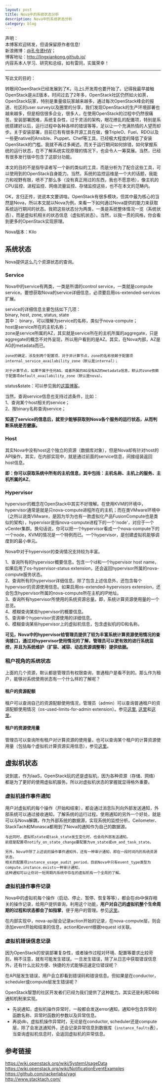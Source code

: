 ```yaml
---
layout: post
title: Nova中的系统状态分析
description: Nova中的系统状态分析
category: blog
---
```


声明：  
本博客欢迎转发，但请保留原作者信息!  
新浪微博：[@孔令贤HW](http://weibo.com/lingxiankong)；   
博客地址：<http://lingxiankong.github.io/>  
内容系本人学习、研究和总结，如有雷同，实属荣幸！

---

写此文的目的：

转眼间OpenStack已经发展到了K，马上L开发周也要开始了。记得我最早接触OpenStack是从E版本，时间过去了2年多，OpenStack社区仍然如火如荼，OpenStack玩家，特别是重量级玩家越来越多，通过每次OpenStack峰会的报道、社区的user survey以及圈里的分享，我们发现OpenStack的生产环境部署也越来越多，但是相信很多企业，很多人，在使用OpenStack的过程中仍然很痛苦。安装部署困难，系统复杂性，过于灵活的架构，眼花缭乱的配置项，特别是系统搭建好以后，运行过程中各种各样的错误等等，足以让一个充满热情的人望而却步。关于安装部署，目前已有有很多开源工具在做，像TripleO、Fuel、RDO以及一些更native的Ansible、Puppet、Chef等工具，已经极大程度的降低了安装OpenStack的门槛，我就不再过多阐述。而关于运行期间如何排错，如何掌握系统的运行状态，在不了解系统实现原理的情况下，也会令人一筹莫展。当然，已经有很多发行版中包含了这部分功能。

本文的目的不是指导读者写一个新的类似的工具，而是分析为了配合这些工具，可以使用到的OpenStack自身能力。当然，系统的监控运维是一个大的话题，我能力和视野有限，喷不了那么多（没有真正用过的东西，我也不愿意喷），像主机的CPU监控、进程监控、网络流量监控、存储监控这些，也不在本文的范畴内。

OK，言归正传，说说本文要讲啥。OpenStack有很多模块，但其中最为核心的当然是Nova，所以本文就以Nova为例，来看一下如何通过Nova提供的能力来获取系统运行期间的状态。我把这些状态分为两类，一类是系统整体情况一览（系统状态），而是虚拟机相关的状态信息（虚拟机状态）。当然，以我一贯的风格，你会看到更多的OpenStack实现原理。

Nova版本：Kilo

## 系统状态
Nova提供这么几个资源状态的查询。

### Service
Nova中的service有两类，一类是所谓的control service，一类就是compute service。要想获取Nova的service详细信息，必须要启用os-extended-services扩展。

service的详细信息主要包括如下几项：  
binary, host, zone, status, state  
其中： 
binary，可以理解为service的名称，类似于nova-compute；  
host是service所在的主机名称；  
zone是service所属的AZ，其实就是service所在的主机所属的aggregate，只是aggregate的概念不对外呈现，所以用户看到的是AZ。其实，在Nova内部，AZ是AG的metadata而已。  

    zone的确定，涉及到两个配置项，对于非计算节点，zone的名称依赖于配置项internal_service_availability_zone（默认是internal）；
    
    对于计算节点，如果不属于任何AG，或者所属的AG没有AZ的metadata信息，默认的zone依赖于配置项default_availability_zone（默认是nova）。

status&state：可以参见我的[这篇博客](http://lingxiankong.github.io/blog/2014/08/14/nova-service/)。

当然，查询service信息也支持过滤条件，比如：  
1、查询某个host相关的service；  
2、按binary名称查询service；  

**知道了service的信息后，就至少能够获取到Nova各个服务的运行状态，从而判断系统是否健康。**

### Host
其实Nova中没有host这个独立的资源（数据库对象），但是Nova却有针对host的API操作，其实，在内部实现中，就是通过前面的service信息，间接组装返回host信息。

**即：你可以获取系统中所有的主机信息，其中包括：主机名称、主机上的服务、主机所属的AZ**。

### Hypervisor
hypervisor的概念在OpenStack中其实不好理解。在使用KVM的环境中，hypervisor通常是就是只nova-compute进程所在的主机；而在类VMware环境中（之所以说类VMware，是因为华为也有一款虚拟化产品FusionCompute也是类似的架构），hypervisor是指nova-compute进程下的一个'node'，对应于一个vCenter集群。换句话说，你可以把一个hypervisor看成一个nova-compute下的一个node，KVM的情况是一个特例而已。一个hypervisor，是创建虚拟机能够调度到的最小单元。

Nova中对于hypervisor的查询情况支持较为丰富。

1、查询所有的hypervisor概要信息。包含一个id和一个hypervisor host name，如果启用了os-hypervisor-status extension，还会返回hypervisor所属的nova-compute服务状态。  
2、查询所有的hypervisor详细信息。除了包含上述信息外，还包含每个hypervisor的资源使用信息。如果启用os-extended-hypervisors extension，还会包含hypervisor所属的nova-compute所在主机的IP地址。  
3、查询所有hypervisor所使用的系统资源总量。即，系统计算资源使用量的一个总览。  
4、模糊查询某些hypervisor的概要信息。  
5、查询单个hypervisor资源使用的详细信息。  
6、模糊查询某些hypervisor上的虚拟机信息，包含虚拟机的ID和名称。

**可见，Nova中的hypervisor给管理员提供了较为丰富系统计算资源使用情况的查询接口，通过对hypervisor使用情况的了解，管理员可以更有效的进行系统监控，并且为系统维护（扩容、减容、动态资源调整等）提供依据。**

### 租户视角的系统状态
上面的几个资源，默认都是管理员有权限查询，普通租户是看不到的。那么作为租户，能够对系统使用状态有一个什么样的了解呢？

#### 租户的资源配额
租户可以查询自己的资源配额使用情况，管理员（admin）可以查询普通租户的资源配额使用情况（os-used-limits-for-admin extension）。参见[这里](http://developer.openstack.org/api-ref-compute-v2.html#compute_limits), [这里](http://developer.openstack.org/api-ref-compute-v2-ext.html#ext-limits)和[这里](http://developer.openstack.org/api-ref-compute-v2-ext.html#ext-compute_limits_admins)。

#### 租户的资源使用量
管理员可以查询所有租户对计算资源的使用量，也可以查询某个租户的计算资源使用量（包括每个虚拟机计算资源实用信息），参见[这里](http://developer.openstack.org/api-ref-compute-v2-ext.html#ext-os-simple-tenant-usage)。 

## 虚拟机状态
说到底，作为IaaS，OpenStack玩的还是虚拟机，因为各种资源（存储、网络）都是为了更好的使用虚拟机服务。所以对虚拟机状态的掌握就显得格外重要。

### 虚拟机操作事件通知
用户对虚拟机的每个操作（开始和结束），都会通过消息队列向外部发送通知，外部系统可以通过接收通知，了解系统的运行过程。使用通知的另外一个好处，就是可以与Nova解耦，作为外部系统的数据源，实现系统的监控分析。Ceilometer、StackTach和Monasca都用到了Nova的通知作为自己的数据源。

    与此同时，虚拟机state或task_state发生变化时，也会向外部发送通知。
    前提是配置项notify_on_state_change要配置为vm_state或vm_and_task_state。
    
    另外，Nova中除了上述说的操作事件通知外，还有一种审计通知，即在一段时间内的系统资源状态，
    相关的配置项instance_usage_audit_period，目前Nova中只有event_type类型为compute.instance.exists一种审计通知，
    这种通知可以让你对一短周期内系统中存在的虚拟机有一个全局的了解。

### 虚拟机操作事件记录
Nova中的虚拟机每个操作（启动、停止、暂停、恢复等等），都会在db中保存相关的操作记录，给用户提供查询。利用这个功能，**用户对自己的虚拟机整个生命周期的过程和状态都会了如指掌**，便于用户的管理。参见[这里](http://developer.openstack.org/api-ref-compute-v2-ext.html#ext-os-instance-actions)。

在内部实现中，nova-api层会记录action开始的记录，在nova-compute层，则会添加event开始和结束的信息，action和event根据request id关联。

### 虚拟机错误信息记录
因为OpenStack的安装部署复杂性，或者操作过程对环境、配置等要求比较苛刻，稍不注意，就有可能发生错误。一旦发生错误，除了从日志中获取错误信息外，还有什么比较方便、快捷的方式能够迅速定位错误呢？

在API层发生错误，用户会立即看到错误码和错误信息。但如果是在conductor，scheduler或compute层发生错误呢？

OpenStack智慧的社区开发者们已经为我们提供了这种能力。其实还是利用DB和通知机制来实现。

* 先说通知，虚拟机操作异常时，一般都会发送error通知，通知中包含异常的函数名称、异常时函数的参数以及异常信息。
* 再说db，虚拟机操作异常时，无论是在conductor, scheduler还是compute层，除了会发送通知外，还会记录异常信息到数据库（`instance_faults`表），当查询虚拟机信息时，会返回虚拟机的异常信息。

## 参考链接
<https://wiki.openstack.org/wiki/SystemUsageData>   
<https://wiki.openstack.org/wiki/NotificationEventExamples>  
<https://github.com/rackerlabs/yagi>  
<http://www.stacktach.com/>